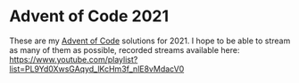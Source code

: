 # Advent of Code 2021
These are my [Advent of Code](https://adventofcode.com) solutions for 2021. I
hope to be able to stream as many of them as possible, recorded streams
available here:
https://www.youtube.com/playlist?list=PL9Yd0XwsGAqyd_lKcHm3f_nlE8vMdacV0
